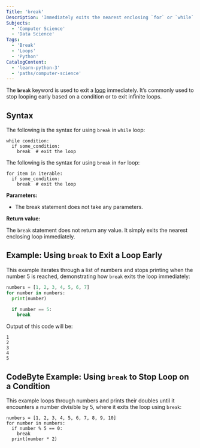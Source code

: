 ```yaml
---
Title: 'break'
Description: 'Immediately exits the nearest enclosing `for` or `while` loop.'
Subjects:
  - 'Computer Science'
  - 'Data Science'
Tags:
  - 'Break'
  - 'Loops'
  - 'Python'
CatalogContent:
  - 'learn-python-3'
  - 'paths/computer-science'
---
```


The **`break`** keyword is used to exit a [loop](https://codecademy.com/resources/docs/python/loops) immediately. It’s commonly used to stop looping early based on a condition or to exit infinite loops.

## Syntax

The following is the syntax for using `break` in `while` loop:

```pseudo
while condition:
  if some_condition:
    break  # exit the loop
```

The following is the syntax for using `break` in `for` loop:

```pseudo
for item in iterable:
  if some_condition:
    break  # exit the loop
```

**Parameters:**

- The break statement does not take any parameters.

**Return value:**

The `break` statement does not return any value. It simply exits the nearest enclosing loop immediately.

## Example: Using `break` to Exit a Loop Early

This example iterates through a list of numbers and stops printing when the number 5 is reached, demonstrating how `break` exits the loop immediately:

```py
numbers = [1, 2, 3, 4, 5, 6, 7]
for number in numbers:
  print(number)

  if number == 5:
    break
```

Output of this code will be:

```shell
1
2
3
4
5
```

## CodeByte Example: Using `break` to Stop Loop on a Condition

This example loops through numbers and prints their doubles until it encounters a number divisible by 5, where it exits the loop using `break`:

```codebyte/python
numbers = [1, 2, 3, 4, 5, 6, 7, 8, 9, 10]
for number in numbers:
  if number % 5 == 0:
    break
  print(number * 2)
```
